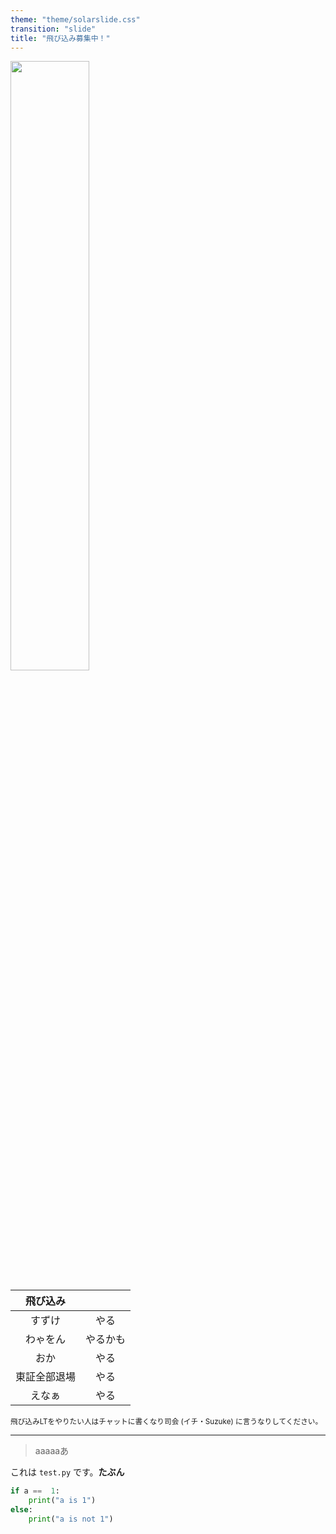 ```yaml
---
theme: "theme/solarslide.css"
transition: "slide"
title: "飛び込み募集中！"
---
```


<img src="https://cdn.discordapp.com/attachments/801086032715710466/948952515993550868/unknown.png" style="width: 50%; border: none; box-shadow:none;transform:rotate(0deg)"/>


|飛び込み||
|:--:|:--:|
|すずけ|やる|
|わゃをん|やるかも|
|おか|やる|
|東証全部退場|やる|
|えなぁ|やる|



<small>
飛び込みLTをやりたい人はチャットに書くなり司会 (イチ・Suzuke) に言うなりしてください。
</small>

---

> aaaaaあ

これは `test.py` です。**たぶん**

```python
if a ==  1:
    print("a is 1")
else:
    print("a is not 1")

```